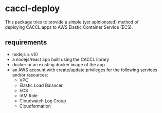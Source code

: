 # caccl-deploy

This package tries to provide a simple (yet opinionated) method of deploying
CACCL apps to AWS Elastic Container Service (ECS).

## requirements

* nodejs ≥ v10
* a nodejs/react app built using the CACCL library
* docker or an existing docker image of the app
* an AWS account with create/update privileges for the following services and/or resources:
    * VPC
    * Elastic Load Balancer
    * ECS
    * IAM Role
    * Cloudwatch Log Group
    * Cloudformation
